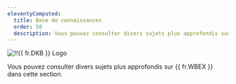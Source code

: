 ```yaml
---
eleventyComputed:
  title: Base de connaissances
  order: 50
  description: Vous pouvez consulter divers sujets plus approfondis sur {{ fr.WBEX }} dans cette section.
---
```

![!!{{ fr.DKB }} Logo](https://cdnweb.devolutions.net/images/projects/knowledge-base/logos/knowledge-base-color-shadow.svg)

Vous pouvez consulter divers sujets plus approfondis sur {{ fr.WBEX }} dans cette section.